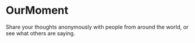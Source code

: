 # OurMoment

Share your thoughts anonymously with people from around the world, or see what others are saying.

